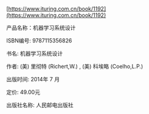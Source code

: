 [https://www.ituring.com.cn/book/1192](https://www.ituring.com.cn/book/1192)

产品名称：机器学习系统设计

ISBN编号: 9787115356826

书名: 机器学习系统设计

作者: (美) 里彻特 (Richert,W.) , (美) 科埃略 (Coelho,L.P.)

出版时间: 2014年 7 月

定价: 49.00元

出版社名称: 人民邮电出版社
